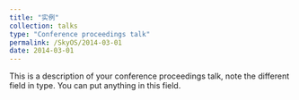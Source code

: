 ```yaml
---
title: "实例"
collection: talks
type: "Conference proceedings talk"
permalink: /SkyOS/2014-03-01
date: 2014-03-01
---
```


This is a description of your conference proceedings talk, note the different field in type. You can put anything in this field.
